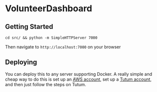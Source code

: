 # VolunteerDashboard

## Getting Started

`cd src/ && python -m SimpleHTTPServer 7000`

Then navigate to `http://localhost:7000` on your browser

## Deploying

You can deploy this to any server supporting Docker. A really simple and cheap way to do this is set up an [AWS account](https://aws.amazon.com/), set up a [Tutum account](tutum.co), and then just follow the steps on Tutum.
